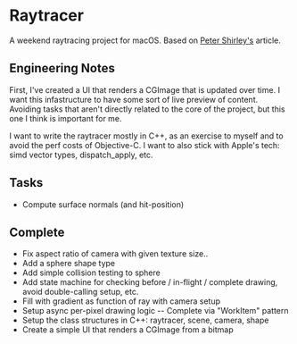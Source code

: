 
# Raytracer

A weekend raytracing project for macOS. Based on [Peter Shirley's](https://raytracing.github.io/books/RayTracingInOneWeekend.html) article.

## Engineering Notes

First, I've created a UI that renders a CGImage that is updated over time. I want this infastructure
to have some sort of live preview of content. Avoiding tasks that aren't directly related to the core
of the project, but this one I think is important for me.

I want to write the raytracer mostly in C++, as an exercise to myself and to avoid the perf costs of Objective-C.
I want to also stick with Apple's tech: simd vector types, dispatch_apply, etc.

## Tasks

- Compute surface normals (and hit-position)

## Complete

- Fix aspect ratio of camera with given texture size..
- Add a sphere shape type
- Add simple collision testing to sphere
- Add state machine for checking before / in-flight / complete drawing, avoid double-calling setup, etc.
- Fill with gradient as function of ray with camera setup
- Setup async per-pixel drawing logic
-- Complete via "WorkItem" pattern
- Setup the class structures in C++: raytracer, scene, camera, shape
- Create a simple UI that renders a CGImage from a bitmap
